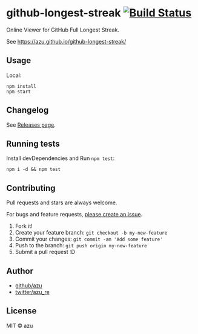 # github-longest-streak [![Build Status](https://travis-ci.org/azu/github-longest-streak.svg?branch=master)](https://travis-ci.org/azu/github-longest-streak)

Online Viewer for GitHub Full Longest Streak.

See https://azu.github.io/github-longest-streak/

## Usage

Local:

    npm install
    npm start

## Changelog

See [Releases page](https://github.com/azu/github-longest-streak/releases).

## Running tests

Install devDependencies and Run `npm test`:

    npm i -d && npm test

## Contributing

Pull requests and stars are always welcome.

For bugs and feature requests, [please create an issue](https://github.com/azu/github-longest-streak/issues).

1. Fork it!
2. Create your feature branch: `git checkout -b my-new-feature`
3. Commit your changes: `git commit -am 'Add some feature'`
4. Push to the branch: `git push origin my-new-feature`
5. Submit a pull request :D

## Author

- [github/azu](https://github.com/azu)
- [twitter/azu_re](https://twitter.com/azu_re)

## License

MIT © azu
